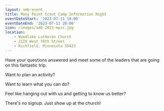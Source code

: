 ```yaml
---
layout: smb-event
title: Many Point Scout Camp Information Night
eventDateStart: '2023-07-11 18:00'
eventDateEnd: '2023-07-11 20:00'
icon: /images/smb-2023-mpsc.jpg
location:
    - Woodlake Lutheran Church
    - 2120 West 76th Street
    - Richfield, Minnesota 55423
---
```


Have your questions answered and meet some of the leaders that are going on this fantastic trip.

Want to plan an activity?

Want to learn what you can do?

Feel like hanging out with us and getting to know us better?

There's no signup. Just show up at the church!
